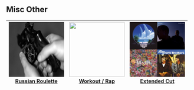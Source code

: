 ## Misc Other
[start-desc]: #

[//]: # (Replace this line with a description persistent with the repository.)

[end-desc]: #

<a href="Russian Roulette/songs.md"><img width="150" height="150" src="Russian Roulette/cover.jpg"><br><b>Russian Roulette<b></a>|<a href="Workout / Rap/songs.md"><img width="150" height="150" src="Workout / Rap/cover.jpg"><br><b>Workout / Rap<b></a>|<a href="Extended Cut/songs.md"><img width="150" height="150" src="Extended Cut/cover.jpg"><br><b>Extended Cut<b></a>
:--:|:--:|:--:

